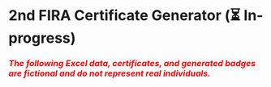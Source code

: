 # 2nd FIRA Certificate Generator (⏳ In-progress)

<h3 style="color: red;font-style: italic;">The following Excel data, certificates, and generated badges  are fictional and do not represent real individuals.</h3>
